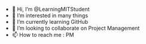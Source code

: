 - 👋 Hi, I’m @LearningMITStudent
- 👀 I’m interested in many things
- 🌱 I’m currently learning GitHub
- 💞️ I’m looking to collaborate on Project Management
- 📫 How to reach me : PM

<!---
LearningMITStudent/LearningMITStudent is a ✨ special ✨ repository because its `README.md` (this file) appears on your GitHub profile.
You can click the Preview link to take a look at your changes.
--->
